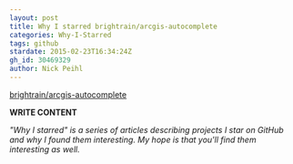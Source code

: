 ```yaml
---
layout: post
title: Why I starred brightrain/arcgis-autocomplete
categories: Why-I-Starred
tags: github
stardate: 2015-02-23T16:34:24Z
gh_id: 30469329
author: Nick Peihl
---
```


[brightrain/arcgis-autocomplete](star.repo.html_url)

**WRITE CONTENT**

*"Why I starred" is a series of articles describing projects I star on GitHub and why I found them interesting. My hope is that you'll find them interesting as well.*

